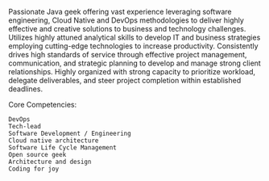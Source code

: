 Passionate Java geek offering vast experience leveraging software engineering, Cloud Native and DevOps methodologies to deliver highly effective and creative solutions to business and technology challenges. Utilizes highly attuned analytical skills to develop IT and business strategies employing cutting-edge technologies to increase productivity. Consistently drives high standards of service through effective project management, communication, and strategic planning to develop and manage strong client relationships. Highly organized with strong capacity to prioritize workload, delegate deliverables, and steer project completion within established deadlines.

Core Competencies: 

    DevOps
    Tech-lead
    Software Development / Engineering
    Cloud native architecture
    Software Life Cycle Management
    Open source geek
    Architecture and design
    Coding for joy
